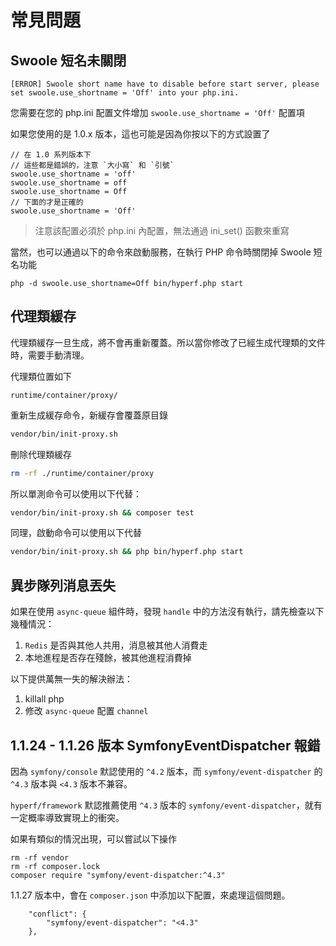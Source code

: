 # 常見問題

## Swoole 短名未關閉

```
[ERROR] Swoole short name have to disable before start server, please set swoole.use_shortname = 'Off' into your php.ini.
```

您需要在您的 php.ini 配置文件增加 `swoole.use_shortname = 'Off'` 配置項

如果您使用的是 1.0.x 版本，這也可能是因為你按以下的方式設置了

```
// 在 1.0 系列版本下
// 這些都是錯誤的，注意 `大小寫` 和 `引號`
swoole.use_shortname = 'off'
swoole.use_shortname = off
swoole.use_shortname = Off
// 下面的才是正確的
swoole.use_shortname = 'Off'
```

> 注意該配置必須於 php.ini 內配置，無法通過 ini_set() 函數來重寫

當然，也可以通過以下的命令來啟動服務，在執行 PHP 命令時關閉掉 Swoole 短名功能

```
php -d swoole.use_shortname=Off bin/hyperf.php start
```

## 代理類緩存

代理類緩存一旦生成，將不會再重新覆蓋。所以當你修改了已經生成代理類的文件時，需要手動清理。

代理類位置如下

```
runtime/container/proxy/
```

重新生成緩存命令，新緩存會覆蓋原目錄

```bash
vendor/bin/init-proxy.sh
```

刪除代理類緩存

```bash
rm -rf ./runtime/container/proxy
```

所以單測命令可以使用以下代替：

```bash
vendor/bin/init-proxy.sh && composer test
```

同理，啟動命令可以使用以下代替

```bash
vendor/bin/init-proxy.sh && php bin/hyperf.php start
```

## 異步隊列消息丟失

如果在使用 `async-queue` 組件時，發現 `handle` 中的方法沒有執行，請先檢查以下幾種情況：

1. `Redis` 是否與其他人共用，消息被其他人消費走
2. 本地進程是否存在殘餘，被其他進程消費掉

以下提供萬無一失的解決辦法：

1. killall php
2. 修改 `async-queue` 配置 `channel`

## 1.1.24 - 1.1.26 版本 SymfonyEventDispatcher 報錯

因為 `symfony/console` 默認使用的 `^4.2` 版本，而 `symfony/event-dispatcher` 的 `^4.3` 版本與 `<4.3` 版本不兼容。

`hyperf/framework` 默認推薦使用 `^4.3` 版本的 `symfony/event-dispatcher`，就有一定概率導致實現上的衝突。

如果有類似的情況出現，可以嘗試以下操作

```
rm -rf vendor
rm -rf composer.lock
composer require "symfony/event-dispatcher:^4.3"
```

1.1.27 版本中，會在 `composer.json` 中添加以下配置，來處理這個問題。

```
    "conflict": {
        "symfony/event-dispatcher": "<4.3"
    },
```


